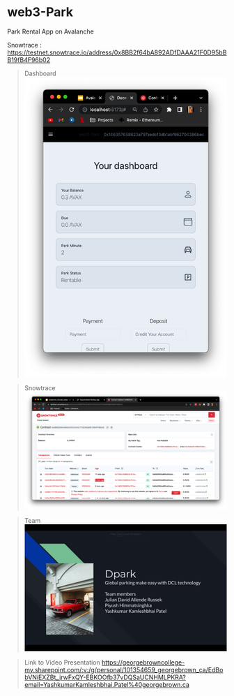 # web3-Park
Park Rental App on Avalanche 



Snowtrace : https://testnet.snowtrace.io/address/0x8BB2f64bA892ADfDAAA21F0D95bBB19fB4F96b02

> Dashboard
![Dashboard](./dash.png)

> Snowtrace
![Snwotrace](./snowtrace.png)

> Team
![Team](./Teammember.png)

>Link to Video Presentation 
https://georgebrowncollege-my.sharepoint.com/:v:/g/personal/101354659_georgebrown_ca/EdBobVNiEXZBt_jrwFxQY-EBKOOfb37vDQSaUCNHMLPKRA?email=YashkumarKamleshbhai.Patel%40georgebrown.ca



